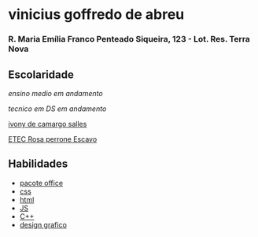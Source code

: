 # vinicius goffredo de abreu

### R. Maria Emília Franco Penteado Siqueira, 123 - Lot. Res. Terra Nova

## Escolaridade
*ensino medio em andamento*

*tecnico em DS em andamento*


 [ivony de camargo salles](http://www.educacao.sp.gov.br/cgrh/escolas/ivony-de-camargo-salles-professora/) 
 
 [ETEC Rosa perrone Escavo](http://rosaperrone.com.br/)
 
 
 ## Habilidades
 
 - [pacote office](https://www.microsoft.com/pt-br/microsoft-365/business/compare-all-microsoft-365-business-products-b?&ef_id=CjwKCAjwtIaVBhBkEiwAsr7-c2FWC1bjT50z01LC9ZprP6JgApdvpTC_yqfiRgQ1cOKahCPa33iGIRoC3QkQAvD_BwE:G:s&OCID=AID2200006_SEM_CjwKCAjwtIaVBhBkEiwAsr7-c2FWC1bjT50z01LC9ZprP6JgApdvpTC_yqfiRgQ1cOKahCPa33iGIRoC3QkQAvD_BwE:G:s&lnkd=Google_O365SMB_Brand&gclid=CjwKCAjwtIaVBhBkEiwAsr7-c2FWC1bjT50z01LC9ZprP6JgApdvpTC_yqfiRgQ1cOKahCPa33iGIRoC3QkQAvD_BwE) 
 - [css](https://developer.mozilla.org/pt-BR/docs/Web/CSS)
 - [html](https://developer.mozilla.org/pt-BR/docs/Web/HTML)
 - [JS](https://developer.mozilla.org/pt-BR/docs/Web/JavaScript)
 - [C++](https://docs.microsoft.com/pt-br/cpp/windows/latest-supported-vc-redist?view=msvc-170)
 - [design grafico](http://rosaperrone.com.br/)
 
